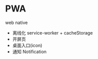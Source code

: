 # PWA  
web native  
- 离线化 service-worker + cacheStorage  
- 开屏页  
- 桌面入口(icon)  
- 通知 Notification  

